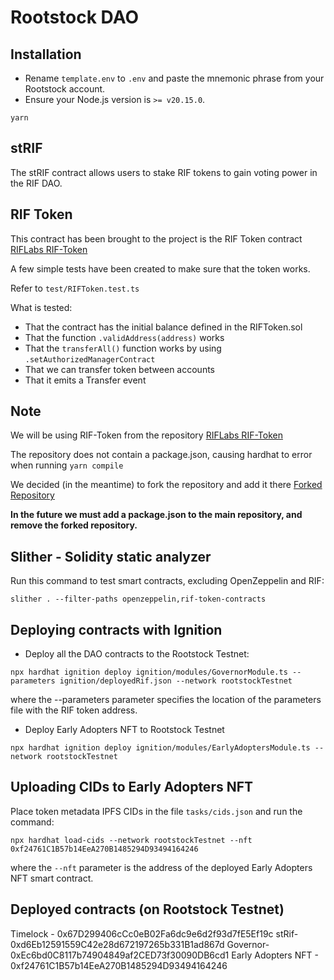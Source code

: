 # Rootstock DAO

## Installation

- Rename `template.env` to `.env` and paste the mnemonic phrase from your Rootstock account.
- Ensure your Node.js version is `>= v20.15.0`.

```shell
yarn
```

## stRIF

The stRIF contract allows users to stake RIF tokens to gain voting power in the RIF DAO.

## RIF Token

This contract has been brought to the project is the RIF Token contract [RIFLabs RIF-Token](https://github.com/riflabs/RIF-Token)

A few simple tests have been created to make sure that the token works.

Refer to `test/RIFToken.test.ts`

What is tested:

- That the contract has the initial balance defined in the RIFToken.sol
- That the function `.validAddress(address)` works
- That the `transferAll()` function works by using `.setAuthorizedManagerContract`
- That we can transfer token between accounts
- That it emits a Transfer event

## Note

We will be using RIF-Token from the repository [RIFLabs RIF-Token](https://github.com/riflabs/RIF-Token)

The repository does not contain a package.json, causing hardhat to error when running `yarn compile`

We decided (in the meantime) to fork the repository and add it there [Forked Repository](https://github.com/Freshenext/RIF-Token)

**In the future we must add a package.json to the main repository, and remove the forked repository.**

## Slither - Solidity static analyzer

Run this command to test smart contracts, excluding OpenZeppelin and RIF:

```shell
slither . --filter-paths openzeppelin,rif-token-contracts
```

## Deploying contracts with Ignition

- Deploy all the DAO contracts to the Rootstock Testnet:

```shell
npx hardhat ignition deploy ignition/modules/GovernorModule.ts --parameters ignition/deployedRif.json --network rootstockTestnet
```

where the --parameters parameter specifies the location of the parameters file with the RIF token address.

- Deploy Early Adopters NFT to Rootstock Testnet

```shell
npx hardhat ignition deploy ignition/modules/EarlyAdoptersModule.ts --network rootstockTestnet
```

## Uploading CIDs to Early Adopters NFT

Place token metadata IPFS CIDs in the file `tasks/cids.json` and run the command:

```shell
npx hardhat load-cids --network rootstockTestnet --nft 0xf24761C1B57b14EeA270B1485294D93494164246
```

where the `--nft` parameter is the address of the deployed Early Adopters NFT smart contract.

## Deployed contracts (on Rootstock Testnet)

Timelock - 0x67D299406cCc0eB02Fa6dc9e6d2f93d7fE5Ef19c
stRif- 0xd6Eb12591559C42e28d672197265b331B1ad867d
Governor- 0xEc6bd0C8117b74904849af2CED73f30090DB6cd1
Early Adopters NFT - 0xf24761C1B57b14EeA270B1485294D93494164246
